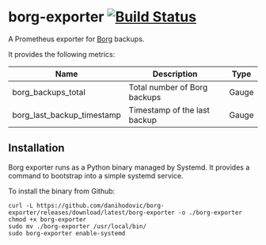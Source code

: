 # borg-exporter [![Build Status](https://ci.depode.com/api/badges/danihodovic/borg-exporter/status.svg)](https://ci.depode.com/danihodovic/borg-exporter)

A Prometheus exporter for [Borg](https://github.com/borgbackup/borg) backups.

It provides the following metrics:

Name     | Description | Type
---------|-------------|----
borg_backups_total | Total number of Borg backups | Gauge
borg_last_backup_timestamp | Timestamp of the last backup | Gauge

## Installation

Borg exporter runs as a Python binary managed by Systemd. It provides a command
to bootstrap into a simple systemd service.

To install the binary from Github:
```
curl -L https://github.com/danihodovic/borg-exporter/releases/download/latest/borg-exporter -o ./borg-exporter
chmod +x borg-exporter
sudo mv ./borg-exporter /usr/local/bin/
sudo borg-exporter enable-systemd
```
